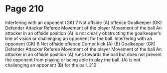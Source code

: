 # Page 210

Interfering with an opponent
(GK)
7
Not offside (A)
offence
Goalkeeper (GK)
Defender
Attacker
Referee
Movement of the player
Movement of the ball
An attacker in an offside position (A) is not clearly obstructing the goalkeeper’s
line of vision or challenging an opponent for the ball.
Interfering with an opponent
(GK)
8
Not offside
offence
Corner kick
(A)
(B)
Goalkeeper (GK)
Defender
Attacker
Referee
Movement of the player
Movement of the ball
An attacker in an offside position (A) runs towards the ball but does not prevent
the opponent from playing or being able to play the ball.
(A) is not challenging an opponent (B) for the ball.
210
